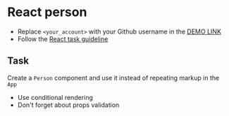 # React person
- Replace `<your_account>` with your Github username in the [DEMO LINK](https://Bohdan-Kochetov.github.io/react_person/)
- Follow the [React task guideline](https://github.com/mate-academy/react_task-guideline#react-tasks-guideline)

## Task
Create a `Person` component and use it instead of repeating markup in the `App`

- Use conditional rendering
- Don't forget about props validation
